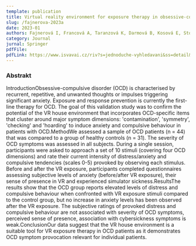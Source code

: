 ```yaml
---
template: publication
title: Virtual reality environment for exposure therapy in obsessive-compulsive disorder - a validation study
slug: /fajnerova-2023a
date: 2023-01
authors: Fajnerová I, Francová A, Taranzová K, Darmová B, Kosová E, Stopková P
category: Journal
jurnal: Springer
pdfFile: 
pdfLink: https://www.isvavai.cz/riv?s=jednoduche-vyhledavani&ss=detail&n=0&h=RIV%2F00023752%3A_____%2F23%3A43921111%21RIV24-TA0-00023752
---
```


### Abstrakt

IntroductionObsessive-compulsive disorder (OCD) is characterised by recurrent, repetitive, and unwanted thoughts or impulses triggering significant anxiety. Exposure and response prevention is currently the first-line therapy for OCD. The goal of this validation study was to confirm the potential of the VR house environment that incorporates OCD-specific items that cluster around major symptom dimensions: 'contamination', 'symmetry', 'checking' and 'hoarding' to induce anxiety and compulsive behaviour in patients with OCD.MethodWe assessed a sample of OCD patients (n = 44) that was compared to a group of healthy controls (n = 31). The severity of OCD symptoms was assessed in all subjects. During a single session, participants were asked to approach a set of 10 stimuli (covering four OCD dimensions) and rate their current intensity of distress/anxiety and compulsive tendencies (scales 0-5) provoked by observing each stimulus. Before and after the VR exposure, participants completed questionnaires assessing subjective levels of anxiety (before/after VR exposure), their sense of presence in VR and experienced simulator sickness.ResultsThe results show that the OCD group reports elevated levels of distress and compulsive behaviour when confronted with VR exposure stimuli compared to the control group, but no increase in anxiety levels has been observed after the VR exposure. The subjective ratings of provoked distress and compulsive behaviour are not associated with severity of OCD symptoms, perceived sense of presence, association with cybersickness symptoms is weak.ConclusionOur data suggest that the VR house environment is a suitable tool for VR exposure therapy in OCD patients as it demonstrates OCD symptom provocation relevant for individual patients.